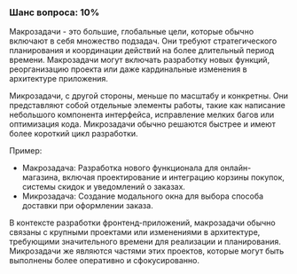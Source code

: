 ### Шанс вопроса: 10%

Макрозадачи - это большие, глобальные цели, которые обычно включают в себя множество подзадач. Они требуют стратегического планирования и координации действий на более длительный период времени. Макрозадачи могут включать разработку новых функций, реорганизацию проекта или даже кардинальные изменения в архитектуре приложения.

Микрозадачи, с другой стороны, меньше по масштабу и конкретны. Они представляют собой отдельные элементы работы, такие как написание небольшого компонента интерфейса, исправление мелких багов или оптимизация кода. Микрозадачи обычно решаются быстрее и имеют более короткий цикл разработки.

Пример:
- Макрозадача: Разработка нового функционала для онлайн-магазина, включая проектирование и интеграцию корзины покупок, системы скидок и уведомлений о заказах.
- Микрозадача: Создание модального окна для выбора способа доставки при оформлении заказа.

В контексте разработки фронтенд-приложений, макрозадачи обычно связаны с крупными проектами или изменениями в архитектуре, требующими значительного времени для реализации и планирования. Микрозадачи же являются частями этих проектов, которые могут быть выполнены более оперативно и сфокусированно.